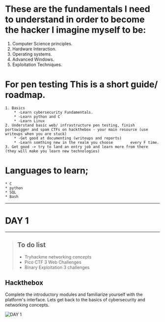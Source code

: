 
# These are the fundamentals I need to understand in order to become the hacker I imagine myself to be:
1. Computer Science principles.
2. Hardware Interaction.
3. Operating systems.
4. Advanced Windows.
5. Exploitation Techniques.


# For pen testing This is a short guide/ roadmap.
    1. Basics
	    * -Learn cybersecurity Fundamentals.
	    * -Learn python and C
	    * -Learn Linux
    2. Understand basic web/ infrastructure pen testing, finish portswigger and spam CTFs on hackthebox - your main resource (use writeups when you are stuck)
	    * -Get good at documenting (writeups and reports)
	    * -Learn somthing new in the realm you choose 	 	 every F time.
    3. Get good -> try to land an entry job and learn more from there (they will make you learn new technologies)


# Languages to learn;
	* C
	* python
	* SQL
	* Bash


---

# DAY 1
 
---
> ## To do list
> - Tryhackme networking concepts
> - Pico CTF 3 Web Challenges
> - Binary Exploitation 3 challenges

## Hackthebox
Complete the introductory modules and familiarize yourself with the platform's interface.
Lets get back to the basics of cybersecurity and networking concepts.

![DAY 1](Images/day%201.png)
